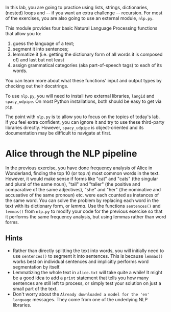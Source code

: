 In this lab, you are going to practice using lists, strings, dictionaries, (nested) loops and -- if you want an extra challenge -- recursion. 
For most of the exercises, you are also going to use an external module, `nlp.py`.

This module provides four basic Natural Language Processing functions that allow you to:

1. guess the language of a text;
2. segment it into sentences;
3. lemmatize it (i.e. getting the dictionary form of all words it is composed of) and last but not least
4. assign grammatical categories (aka part-of-speech tags) to each of its words.

You can learn more about what these functions' input and output types by checking out their docstrings.

To use `nlp.py`, you will need to install two external libraries, `langid` and `spacy_udpipe`.
On most Python installations, both should be easy to get via `pip`.

The point with `nlp.py` is to allow you to focus on the topics of today's lab.  
If you feel extra confident, you can ignore it and try to use these third-party libraries directly.
However, `spacy_udpipe` is object-oriented and its documentation may be difficult to navigate at first.

# Alice through the NLP pipeline
In the previous exercise, you have done frequency analysis of Alice in Wonderland, finding the top 10 (or top $n$) most common words in the text. 
However, it would make sense if forms like "cat" and "cats" (the singular and plural of the same noun), "tall" and "taller" (the positive and comparative of the same adjectives), "she" and "her" (the nominative and accusative of the same pronoun) etc. were each counted as instances of the same word.
You can solve the problem by replacing each word in the text with its dictionary form, or _lemma_.
Use the functions `sentences()` and `lemmas()` from `nlp.py` to modify your code for the previous exercise so that it performs the same frequency analysis, but using lemmas rather than word forms.

## Hints
- Rather than directly splitting the text into words, you will initially need to use `sentences()` to segment it into sentences. This is because `lemmas()` works best on individual sentences and implicitly performs word segmentation by itself.
- Lemmatizing the whole text in `alice.txt` will take quite a while! It might be a good idea to add a `print` statement that tells you how many sentences are still left to process, or simply test your solution on just a small part of the text.
- Don't worry about the `Already downloaded a model for the 'en' language` messages. They come from one of the underlying NLP libraries.
